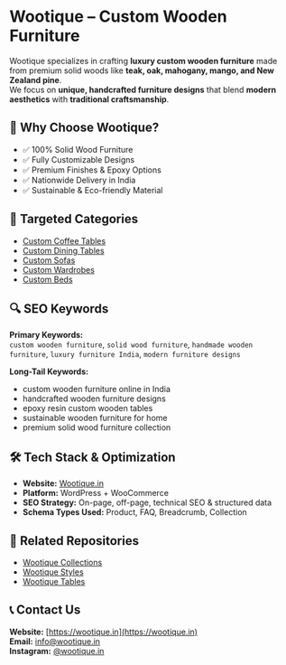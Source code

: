 # Wootique – Custom Wooden Furniture

Wootique specializes in crafting **luxury custom wooden furniture** made from premium solid woods like **teak, oak, mahogany, mango, and New Zealand pine**.  
We focus on **unique, handcrafted furniture designs** that blend **modern aesthetics** with **traditional craftsmanship**.

## 🌿 Why Choose Wootique?

- ✅ 100% Solid Wood Furniture
- ✅ Fully Customizable Designs
- ✅ Premium Finishes & Epoxy Options
- ✅ Nationwide Delivery in India
- ✅ Sustainable & Eco-friendly Material

## 📌 Targeted Categories

- [Custom Coffee Tables](https://wootique.in/style/custom-coffee-table/)
- [Custom Dining Tables](https://wootique.in/style/custom-dining-table/)
- [Custom Sofas](https://wootique.in/style/custom-sofa/)
- [Custom Wardrobes](https://wootique.in/style/custom-wardrobe/)
- [Custom Beds](https://wootique.in/style/custom-bed/)

## 🔍 SEO Keywords

**Primary Keywords:**  
`custom wooden furniture`, `solid wood furniture`, `handmade wooden furniture`, `luxury furniture India`, `modern furniture designs`

**Long-Tail Keywords:**  
- custom wooden furniture online in India  
- handcrafted wooden furniture designs  
- epoxy resin custom wooden tables  
- sustainable wooden furniture for home  
- premium solid wood furniture collection

## 🛠️ Tech Stack & Optimization

- **Website:** [Wootique.in](https://wootique.in)
- **Platform:** WordPress + WooCommerce
- **SEO Strategy:** On-page, off-page, technical SEO & structured data  
- **Schema Types Used:** Product, FAQ, Breadcrumb, Collection

## 📌 Related Repositories

- [Wootique Collections](https://github.com/yourusername/wootique-collections)
- [Wootique Styles](https://github.com/yourusername/wootique-styles)
- [Wootique Tables](https://github.com/yourusername/wootique-tables)

## 📞 Contact Us

**Website:** [https://wootique.in](https://wootique.in)  
**Email:** info@wootique.in  
**Instagram:** [@wootique.in](https://instagram.com/wootique.in)
